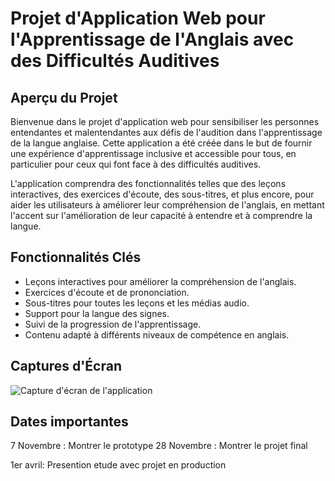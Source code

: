 # Projet d'Application Web pour l'Apprentissage de l'Anglais avec des Difficultés Auditives

## Aperçu du Projet

Bienvenue dans le projet d'application web pour sensibiliser les personnes entendantes et malentendantes aux défis de l'audition dans l'apprentissage de la langue anglaise. Cette application a été créée dans le but de fournir une expérience d'apprentissage inclusive et accessible pour tous, en particulier pour ceux qui font face à des difficultés auditives.

L'application comprendra des fonctionnalités telles que des leçons interactives, des exercices d'écoute, des sous-titres, et plus encore, pour aider les utilisateurs à améliorer leur compréhension de l'anglais, en mettant l'accent sur l'amélioration de leur capacité à entendre et à comprendre la langue.

## Fonctionnalités Clés

- Leçons interactives pour améliorer la compréhension de l'anglais.
- Exercices d'écoute et de prononciation.
- Sous-titres pour toutes les leçons et les médias audio.
- Support pour la langue des signes.
- Suivi de la progression de l'apprentissage.
- Contenu adapté à différents niveaux de compétence en anglais.

## Captures d'Écran

![Capture d'écran de l'application](screenshot.png)

## Dates importantes

7 Novembre : Montrer le prototype
28 Novembre : Montrer le projet final

1er avril: Presention etude avec projet en production 